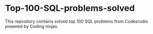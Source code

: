 # Top-100-SQL-problems-solved
This repository contains solved top 100 SQL problems from Codesrudio powered by Coding ninjas.
